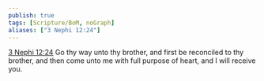 ```yaml
---
publish: true
tags: [Scripture/BoM, noGraph]
aliases: ["3 Nephi 12:24"]
---
```

[3 Nephi 12:24](https://churchofjesuschrist.org/study/scriptures/bofm/3-ne/12?lang=eng&id=p24#p24) Go thy way unto thy brother, and first be reconciled to thy brother, and then come unto me with full purpose of heart, and I will receive you.
